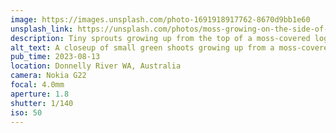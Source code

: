 ```yaml
---
image: https://images.unsplash.com/photo-1691918917762-8670d9bb1e60
unsplash_link: https://unsplash.com/photos/moss-growing-on-the-side-of-a-hill-K9zS9WhaXYM
description: Tiny sprouts growing up from the top of a moss-covered log.
alt_text: A closeup of small green shoots growing up from a moss-covered log. The moss is brown and green, and the photo is very vibrant and saturated.
pub_time: 2023-08-13
location: Donnelly River WA, Australia
camera: Nokia G22
focal: 4.0mm
aperture: 1.8
shutter: 1/140
iso: 50
---
```

